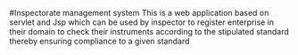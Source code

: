 #Inspectorate management system
This is a web application based on servlet and Jsp which can be used by inspector to register enterprise in their domain 
to check their instruments according to the stipulated standard thereby ensuring compliance to a given standard

